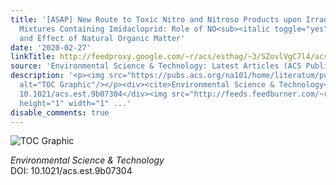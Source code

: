 ```yaml
---
title: '[ASAP] New Route to Toxic Nitro and Nitroso Products upon Irradiation of Micropollutant
  Mixtures Containing Imidacloprid: Role of NO<sub><italic toggle="yes">x</italic></sub>
  and Effect of Natural Organic Matter'
date: '2020-02-27'
linkTitle: http://feedproxy.google.com/~r/acs/esthag/~3/SZovlVgC7l4/acs.est.9b07304
source: 'Environmental Science & Technology: Latest Articles (ACS Publications)'
description: '<p><img src="https://pubs.acs.org/na101/home/literatum/publisher/achs/journals/content/esthag/0/esthag.ahead-of-print/acs.est.9b07304/20200227/images/medium/es9b07304_0008.gif"
  alt="TOC Graphic"/></p><div><cite>Environmental Science & Technology</cite></div><div>DOI:
  10.1021/acs.est.9b07304</div><img src="http://feeds.feedburner.com/~r/acs/esthag/~4/SZovlVgC7l4"
  height="1" width="1" ...'
disable_comments: true
---
```

<p><img src="https://pubs.acs.org/na101/home/literatum/publisher/achs/journals/content/esthag/0/esthag.ahead-of-print/acs.est.9b07304/20200227/images/medium/es9b07304_0008.gif" alt="TOC Graphic"/></p><div><cite>Environmental Science & Technology</cite></div><div>DOI: 10.1021/acs.est.9b07304</div><img src="http://feeds.feedburner.com/~r/acs/esthag/~4/SZovlVgC7l4" height="1" width="1" ...